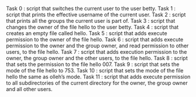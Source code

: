 Task 0 : script that switches the current user to the user betty.
Task 1 : script that prints the effective username of the current user.
Task 2 : script that prints all the groups the current user is part of.
Task 3 : script that changes the owner of the file hello to the user betty.
Task 4 : script that creates an empty file called hello.
Task 5 : script that adds execute permission to the owner of the file hello.
Task 6 : script that adds execute permission to the owner and the group owner, and read permission to other users, to the file hello.
Task 7 : script that adds execution permission to the owner, the group owner and the other users, to the file hello.
Task 8 : script that sets the permission to the file hello 007.
Task 9 : script that sets the mode of the file hello to 753.
Task 10 : script that sets the mode of the file hello the same as olleh’s mode.
Task 11 : script that adds execute permission to all subdirectories of the current directory for the owner, the group owner and all other users.
